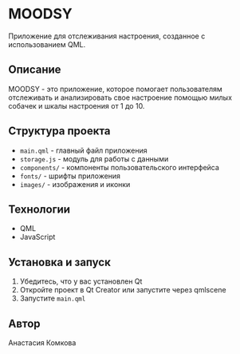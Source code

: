 # MOODSY

Приложение для отслеживания настроения, созданное с использованием QML.

## Описание

MOODSY - это приложение, которое помогает пользователям отслеживать и анализировать свое настроение помощью милых собачек и шкалы настроения от 1 до 10.

## Структура проекта

- `main.qml` - главный файл приложения
- `storage.js` - модуль для работы с данными
- `components/` - компоненты пользовательского интерфейса
- `fonts/` - шрифты приложения
- `images/` - изображения и иконки

## Технологии

- QML
- JavaScript

## Установка и запуск

1. Убедитесь, что у вас установлен Qt
2. Откройте проект в Qt Creator или запустите через qmlscene
3. Запустите `main.qml`

## Автор

Анастасия Комкова 

